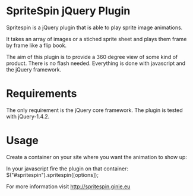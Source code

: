 SpriteSpin jQuery Plugin
=====================================================
Spritespin is a jQuery plugin that is able to play sprite image animations.

It takes an array of images or a stiched sprite sheet and plays them frame by frame like a flip book.

The aim of this plugin is to provide a 360 degree view of some kind of product. There is no flash needed. Everything is done with javascript and the jQuery framework.

Requirements
=====
The only requirement is the jQuery core framework. The plugin is tested with
jQuery-1.4.2.

Usage
=====
Create a container on your site where you want the animation to show up:
    <div id="spritespin"/>
In your javascript fire the plugin on that container:
    $("#spritespin").spritespin([options]);

For more information visit http://spritespin.ginie.eu